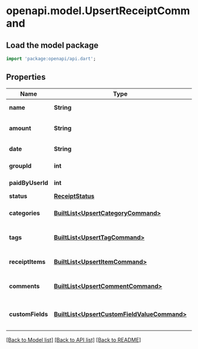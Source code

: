 # openapi.model.UpsertReceiptCommand

## Load the model package
```dart
import 'package:openapi/api.dart';
```

## Properties
Name | Type | Description | Notes
------------ | ------------- | ------------- | -------------
**name** | **String** | Receipt name | 
**amount** | **String** | Receipt total amount | 
**date** | **String** | Receipt date | 
**groupId** | **int** | Group foreign key | 
**paidByUserId** | **int** | User paid foreign key | 
**status** | [**ReceiptStatus**](ReceiptStatus.md) |  | 
**categories** | [**BuiltList&lt;UpsertCategoryCommand&gt;**](UpsertCategoryCommand.md) | Categories associated to receipt | [optional] 
**tags** | [**BuiltList&lt;UpsertTagCommand&gt;**](UpsertTagCommand.md) | Tags associated to receipt | [optional] 
**receiptItems** | [**BuiltList&lt;UpsertItemCommand&gt;**](UpsertItemCommand.md) | Items associated to receipt | [optional] 
**comments** | [**BuiltList&lt;UpsertCommentCommand&gt;**](UpsertCommentCommand.md) | Comments associated to receipt | [optional] 
**customFields** | [**BuiltList&lt;UpsertCustomFieldValueCommand&gt;**](UpsertCustomFieldValueCommand.md) | Custom fields associated to receipt | [optional] 

[[Back to Model list]](../README.md#documentation-for-models) [[Back to API list]](../README.md#documentation-for-api-endpoints) [[Back to README]](../README.md)


